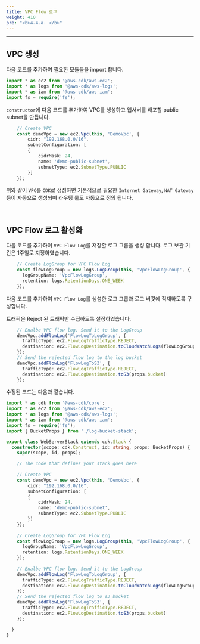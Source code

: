 ```yaml
---
title: VPC Flow 로그
weight: 410
pre: "<b>4-4.a. </b>"
---
```

***

## VPC 생성 

다음 코드를 추가하여 필요한 모듈들을 import 합니다.

```typescript
import * as ec2 from '@aws-cdk/aws-ec2';
import * as logs from '@aws-cdk/aws-logs';
import * as iam from '@aws-cdk/aws-iam';
import fs = require('fs');
```

`constructor`에 다음 코드를 추가하여 VPC를 생성하고 웹서버를 배포할 public subnet을 만듭니다.

```typescript
    // Create VPC
    const demoVpc = new ec2.Vpc(this, 'DemoVpc', {
        cidr: "192.168.0.0/16",
        subnetConfiguration: [
        {
            cidrMask: 24,
            name: 'demo-public-subnet',
            subnetType: ec2.SubnetType.PUBLIC
        }]
    });
```

위와 같이 `VPC`를 `CDK`로 생성하면 기본적으로 필요한 `Internet Gateway`, `NAT Gateway` 등이 자동으로 생성되며 라우팅 룰도 자동으로 정의 됩니다.

&nbsp;

## VPC Flow 로그 활성화

다음 코드를 추가하여 `VPC Flow Log`를 저장할 로그 그룹을 생성 합니다. 로그 보관 기간은 1주일로 지정하였습니다.

```typescript
    // Create LogGroup for VPC Flow Log
    const flowLogGroup = new logs.LogGroup(this, 'VpcFlowLogGroup', {
      logGroupName: 'VpcFlowLogGroup',
      retention: logs.RetentionDays.ONE_WEEK
    });
```

다음 코드를 추가하여 `VPC Flow Log`를 생성한 로그 그룹과 로그 버킷에 적재하도록 구성합니다.

트래픽은 Reject 된 트래픽만 수집하도록 설정하였습니다.

```typescript
    // Enalbe VPC flow log. Send it to the LogGroup
    demoVpc.addFlowLog('FlowLogToLogGroup', {
      trafficType: ec2.FlowLogTrafficType.REJECT,
      destination: ec2.FlowLogDestination.toCloudWatchLogs(flowLogGroup)
    });
    // Send the rejected flow log to the log bucket
    demoVpc.addFlowLog('FlowLogToS3', {
      trafficType: ec2.FlowLogTrafficType.REJECT,
      destination: ec2.FlowLogDestination.toS3(props.bucket)
    });
```

수정된 코드는 다음과 같습니다.
```typescript
import * as cdk from '@aws-cdk/core';
import * as ec2 from '@aws-cdk/aws-ec2';
import * as logs from '@aws-cdk/aws-logs';
import * as iam from '@aws-cdk/aws-iam';
import fs = require('fs');
import { BucketProps } from './log-bucket-stack';

export class WebServerStack extends cdk.Stack {
  constructor(scope: cdk.Construct, id: string, props: BucketProps) {
    super(scope, id, props);

    // The code that defines your stack goes here
    
    // Create VPC
    const demoVpc = new ec2.Vpc(this, 'DemoVpc', {
        cidr: "192.168.0.0/16",
        subnetConfiguration: [
        {
            cidrMask: 24,
            name: 'demo-public-subnet',
            subnetType: ec2.SubnetType.PUBLIC
        }]
    });
    
    // Create LogGroup for VPC Flow Log
    const flowLogGroup = new logs.LogGroup(this, 'VpcFlowLogGroup', {
      logGroupName: 'VpcFlowLogGroup',
      retention: logs.RetentionDays.ONE_WEEK
    });
    
    // Enalbe VPC flow log. Send it to the LogGroup
    demoVpc.addFlowLog('FlowLogToLogGroup', {
      trafficType: ec2.FlowLogTrafficType.REJECT,
      destination: ec2.FlowLogDestination.toCloudWatchLogs(flowLogGroup)
    });
    // Send the rejected flow log to s3 bucket
    demoVpc.addFlowLog('FlowLogToS3', {
      trafficType: ec2.FlowLogTrafficType.REJECT,
      destination: ec2.FlowLogDestination.toS3(props.bucket)
    });

  }
}